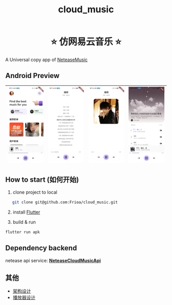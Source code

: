 <h1 align="center" style="border-bottom: none">
    <b>
        <p>cloud_music</p><br>
    </b>
    ⭐️  仿网易云音乐  ⭐️ <br>
</h1>


A Universal copy app of [NeteaseMusic](https://music.163.com/#/download)

## Android Preview

|     ![home](https://github.com/Frioa/cloud_music/blob/master/doc/home.png)    |   ![lyric](https://github.com/Frioa/cloud_music/blob/master/doc/lyric.png)  | ![song_item](https://github.com/Frioa/cloud_music/blob/master/doc/song_item.png) | ![song_list](https://github.com/Frioa/cloud_music/blob/master/doc/song_list.png) |
|:------------------------------------------------:|:---------------------------------------------------------------------------:|:-------------------------------------------------------------:|:-------------------------------------------------------------------:|

## How to start (如何开始)

1. clone project to local
   
```bash
   git clone git@github.com:Frioa/cloud_music.git
 ```

2. install [Flutter](https://flutter.io/docs/get-started/install)


3. build & run
   
 ```bash
 flutter run apk
 ```
   
 ## Dependency backend
   
  netease api service:
  [**NeteaseCloudMusicApi**](https://github.com/ziming1/NeteaseCloudMusicApi)
  
  ## 其他
  - [架构设计](https://github.com/Frioa/cloud_music/wiki/Cloud_music-%E8%AE%BE%E8%AE%A1%E6%9E%B6%E6%9E%84)
  - [播放器设计](https://github.com/Frioa/cloud_music/wiki/%E6%92%AD%E6%94%BE%E5%99%A8%E7%A8%8B%E5%BA%8F%E8%AE%BE%E8%AE%A1)


